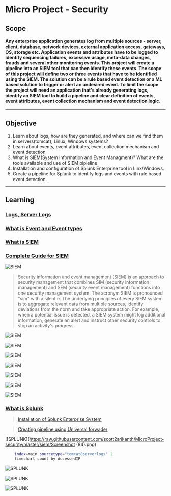 # **Micro Project - Security**
## Scope 
#### Any enterprise application generates log from multiple sources - server, client, database, network devices, external application access, gateways, OS, storage etc. Application events and attributes have to be logged to identify sequencing failures, excessive usage, meta-data changes, frauds and several other monitoring events. This project will create a pipeline into an SIEM tool that can then identify these events. The scope of this project will define two or three events that have to be identified using the SIEM. The solution can be a rule based event detection or a ML based solution to trigger or alert an undesired event. To limit the scope the project will need an application that's already generating logs, identify an SIEM tool to build a pipeline and clear definition of events, event attributes, event collection mechanism and event detection logic.
---
## Objective 
1. Learn about logs, how are they generated, and where can we find them in servers(tomcat), Linux, Windows systems?
1. Learn about events, event attributes, event collection mechanism and event detection
1. What is SIEM(System Information and Event Managment)? What are the tools available and use of SIEM pipleline
1. Installation and configuration of Splunk Enterprise tool in Linx/Windows.
1. Create a pipeline for Splunk to identify logs and events with rule based event detection.
---
## Learning
### [Logs](https://raw.githubusercontent.com/scott2srikanth/MicroProject-security/master/siem/Log%20File.pdf)[, Server Logs](https://raw.githubusercontent.com/scott2srikanth/MicroProject-security/master/siem/Server%20Log.pdf)
### [What is Event](https://docs.splunk.com/Splexicon:Event)[ and Event types ](https://docs.splunk.com/Documentation/Splunk/8.0.6/Knowledge/Abouteventtypes)
### [What is SIEM](https://searchsecurity.techtarget.com/definition/security-information-and-event-management-SIEM#:~:text=Security%20information%20and%20event%20management%20(SIEM)%20is%20an%20approach%20to,sim%22%20with%20a%20silent%20e.)

### [Complete Guide for SIEM](https://dnif.it/siem-security-information-event-management-guide.html#how-does-siem-work)


![SIEM](https://raw.githubusercontent.com/scott2srikanth/MicroProject-security/master/siem/a001.png)

> Security information and event management (SIEM) is an approach to security management that combines SIM (security information management) and SEM (security event management) functions into one security management system. The acronym SIEM is pronounced "sim" with a silent e.
The underlying principles of every SIEM system is to aggregate relevant data from multiple sources, identify deviations from the norm and take appropriate action. For example, when a potential issue is detected, a SIEM system might log additional information, generate an alert and instruct other security controls to stop an activity's progress.



![SIEM](https://raw.githubusercontent.com/scott2srikanth/MicroProject-security/master/siem/a005.png)

![SIEM](https://raw.githubusercontent.com/scott2srikanth/MicroProject-security/master/siem/a010.png)

![SIEM](https://raw.githubusercontent.com/scott2srikanth/MicroProject-security/master/siem/a003.png)

![SIEM](https://raw.githubusercontent.com/scott2srikanth/MicroProject-security/master/siem/a004.png)

![SIEM](https://raw.githubusercontent.com/scott2srikanth/MicroProject-security/master/siem/a007.png)

![SIEM](https://raw.githubusercontent.com/scott2srikanth/MicroProject-security/master/siem/a009.png)

![SIEM](https://raw.githubusercontent.com/scott2srikanth/MicroProject-security/master/siem/a008.png)


### [What is Splunk](https://www.tutorialspoint.com/splunk/splunk_overview.htm)




> [Installation of Splunk Enterprise System](https://player.vimeo.com/video/139248641)

>[Creating pipeline using Universal forwader](https://player.vimeo.com/video/139401183)

![SPLUNK](https://raw.githubusercontent.com/scott2srikanth/MicroProject-security/master/siem/Screenshot (84).png)

```bash
    index=main sourcetype="tomcat8serverlogs" | 
    timechart count by AccessedIP
```

![SPLUNK](https://raw.githubusercontent.com/scott2srikanth/MicroProject-security/master/siem/a012.png)

![SPLUNK](https://raw.githubusercontent.com/scott2srikanth/MicroProject-security/master/siem/a013.png)

![SPLUNK](https://raw.githubusercontent.com/scott2srikanth/MicroProject-security/master/siem/a014.png)
